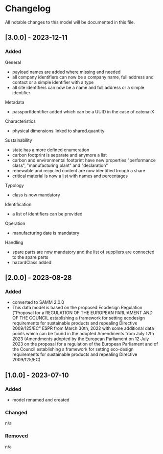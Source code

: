 # Changelog
All notable changes to this model will be documented in this file.

## [3.0.0] - 2023-12-11
### Added
General
- payload names are added where missing and needed
- all company identifiers can now be a company name, full address and contact or a simple identifier with a type
- all site identifiers can now be a name and full address or a simple identifier

Metadata
- passportIdentifier added which can be a UUID in the case of catena-X

Characteristics
- physical dimensions linked to shared.quantity

Sustainability
- state has a more defined enumeration
- carbon footprint is separate and anymore a list
- carbon and environmental footprint have new properties "performance class", "manufacturing plant" and "declaration"
- renewable and recycled content are now identified trough a share
- critical material is now a list with names and percentages

Typology
- class is now mandatory

Identification
- a list of identifiers can be provided

Operation
- manufacturing date is mandatory

Handling
- spare parts are now mandatory and the list of suppliers are connected to the spare parts
- hazardClass added


## [2.0.0] - 2023-08-28
### Added
- converted to SAMM 2.0.0
- This data model is based on the proposed Ecodesign Regulation ("Proposal for a REGULATION OF THE EUROPEAN PARLIAMENT AND OF THE COUNCIL establishing a framework for setting ecodesign requirements for sustainable products and repealing Directive 2009/125/EC" ESPR from March 30th, 2022 with some additional data points which can be found in the adopted Amendments from July 12th 2023 (Amendments adopted by the European Parliament on 12 July 2023 on the proposal for a regulation of the European Parliament and of the Council establishing a framework for setting eco-design requirements for sustainable products and repealing Directive 2009/125/EC)


## [1.0.0] - 2023-07-10
### Added
- model renamed and created

### Changed
n/a

### Removed
n/a


